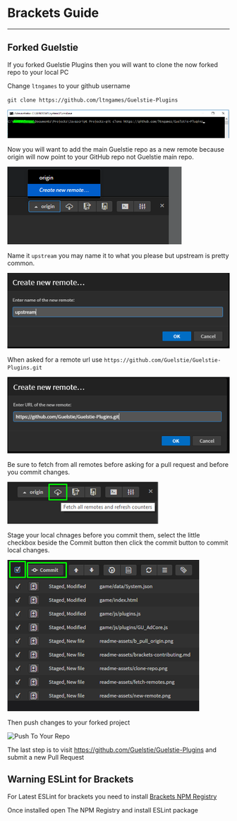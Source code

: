 # Brackets Guide
----------

## Forked Guelstie
If you forked Guelstie Plugins then you will want to clone the now forked repo to your local PC

Change `ltngames` to your github username

`git clone https://github.com/ltngames/Guelstie-Plugins`

![Clone With Command Prompt](https://github.com/Guelstie/Guelstie-Plugins/blob/dev/readme-assets/clone-repo.png)

Now you will want to add the main Guelstie repo as a new remote because origin will now point to your GitHub repo not Guelstie main repo.

![New Remote In Brackets](https://github.com/Guelstie/Guelstie-Plugins/blob/dev/readme-assets/new-remote.png)

Name it `upstream` you may name it to what you please but upstream is pretty common.

![Remote Name In Brackets](https://github.com/Guelstie/Guelstie-Plugins/blob/dev/readme-assets/remote-name.png)

When asked for a remote url use `https://github.com/Guelstie/Guelstie-Plugins.git`

![Remote URL In Brackets](https://github.com/Guelstie/Guelstie-Plugins/blob/dev/readme-assets/remote-url.png)

Be sure to fetch from all remotes before asking for a pull request and before you commit changes.

![Fetch](https://github.com/Guelstie/Guelstie-Plugins/blob/dev/readme-assets/fetch-remotes.png)

Stage your local chnages before you commit them, select the little checkbox beside the Commit button then click the commit button to commit local changes.

![Stage Changes](https://github.com/Guelstie/Guelstie-Plugins/blob/dev/readme-assets/stage-changes.png)

Then push changes to your forked project

![Push To Your Repo](http://link)

The last step is to visit https://github.com/Guelstie/Guelstie-Plugins and submit a new Pull Request

## Warning ESLint for Brackets
For Latest ESLint for brackets you need to install [Brackets NPM Registry](https://github.com/zaggino/brackets-npm-registry)

Once installed open The NPM Registry and install ESLint package